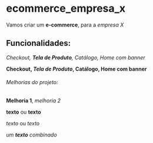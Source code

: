 # ecommerce_empresa_x

Vamos criar um **e-commerce**, para a *empresa X*

## Funcionalidades:

_Checkout, **Tela de Produto**, Catálogo, Home com banner_

**Checkout, _Tela de Produto_, Catálogo, Home com banner**

###### Melhorias do projeto:

__Melhoria 1__, _melhoria 2_

**texto** ou __texto__

*texto* ou _texto_

_um **texto** combinado_

